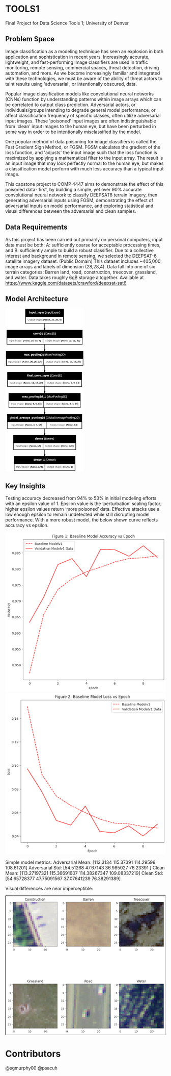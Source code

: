 # TOOLS1
Final Project for Data Science Tools 1; University of Denver

## Problem Space
Image classification as a modeling technique has seen an explosion in both application
and sophistication in recent years. Increasingly accurate, lightweight, and fast-performing
image classifiers are used in traffic monitoring, remote sensing, commercial spaces,
threat detection, driving automation, and more. As we become increasingly familiar and integrated
with these technologies, we must be aware of the ability of threat actors to taint results using 
'adversarial', or intentionally obscured, data.

Popular image classification models like convolutional neural networks (CNNs) function by 
understanding patterns within image arrays which can be correlated to output class prediction.
Adversarial actors, or individuals/groups intending to degrade general model performance, or affect
classification frequency of specific classes, often utilize adversarial input images. These 'poisoned' input images
are often indistinguishable from 'clean' input images to the human eye, but have been perturbed in 
some way in order to be intentionally misclassified by the model.

One popular method of data poisoning for image classifiers is called the Fast Gradient Sign Method, 
or FGSM. FGSM calculates the gradient of the loss function, and 'adjusts' the input image 
such that the loss function is maximized by applying a mathematical filter to the input array.
The result is an input image that may look perfectly normal to the human eye, but makes
a classification model perform with much less accuracy than a typical input image.

This capstone project to COMP 4447 aims to demonstrate the effect of this poisoned data- first, by building a simple, yet
over 90% accurate convolutional neural network to classify DEEPSAT6 terrain imagery, then generating adversarial inputs
using FGSM, demonstrating the effect of adversarial inputs on model performance, and exploring statistical and visual differences
between the adversarial and clean samples.

## Data Requirements
As this project has been carried out primarily on personal computers, input data must be both:
A: sufficiently coarse for acceptable processing times, and
B: sufficiently ample to build a robust classifier.
Due to a collective interest and background in remote sensing, we selected the DEEPSAT-6 satellite imagery dataset. (Public Domain)
This dataset includes ~405,000 image arrays and labels of dimension (28,28,4). Data fall into one of six terrain 
categories: Barren land, road, construction, treecover, grassland, and water. Data takes roughly 6gB storage altogether.
Available at https://www.kaggle.com/datasets/crawford/deepsat-sat6

## Model Architecture

![Alt text](images/modelarch.png)

## Key Insights

Testing accuracy decreased from 94% to 53% in initial modeling efforts with an epsilon value of 1.
Epsilon value is the ‘perturbation’ scaling factor; higher epsilon values return ‘more poisoned’ data. Effective attacks use a low enough epsilon to remain undetected while still disrupting model performance.
With a more robust model, the below shown curve reflects accuracy vs epsilon.

![Alt text](images/figures/accuracyEpoch.png) ![Alt text](images/figures/lossEpoch.png)

Simple model metrics:
Adversarial Mean: [113.3134  115.37391 114.29599 108.61201]
Adversarial Std: [54.51268  47.67143  36.985027 76.23391 ]
Clean Mean: [113.27197321 115.36691607 114.38267347 109.08337219]
Clean Std: [54.65728377 47.75091567 37.07641239 76.38291389]

Visual differences are near imperceptible:

![Alt text](images/exampleImages.png)

# Contributors
@sgmurphy00
@psacuh